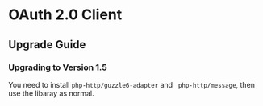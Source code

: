# OAuth 2.0 Client

## Upgrade Guide

### Upgrading to Version 1.5

You need to install `php-http/guzzle6-adapter` and ` php-http/message`, then use the libaray as normal.